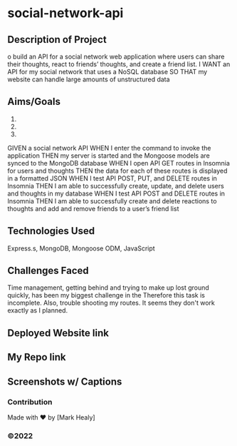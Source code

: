 # social-network-api

## Description of Project
o build an API for a social network web application where users can share their thoughts, react to friends’ thoughts, and create a friend list. 
I WANT an API for my social network that uses a NoSQL database
SO THAT my website can handle large amounts of unstructured data

## Aims/Goals
1.
2.
3.
GIVEN a social network API
WHEN I enter the command to invoke the application
THEN my server is started and the Mongoose models are synced to the MongoDB database
WHEN I open API GET routes in Insomnia for users and thoughts
THEN the data for each of these routes is displayed in a formatted JSON
WHEN I test API POST, PUT, and DELETE routes in Insomnia
THEN I am able to successfully create, update, and delete users and thoughts in my database
WHEN I test API POST and DELETE routes in Insomnia
THEN I am able to successfully create and delete reactions to thoughts and add and remove friends to a user’s friend list

## Technologies Used
Express.s, MongoDB, Mongoose ODM, JavaScript

## Challenges Faced
Time management, getting behind and trying to make up lost ground quickly, has been my biggest challenge in the Therefore this task is incomplete. Also, trouble shooting my routes. It seems they don't work exactly as I planned. 

## Deployed Website link

## My Repo link

## Screenshots w/ Captions



### Contribution
Made with ❤️ by [Mark Healy]
### ©️2022 
